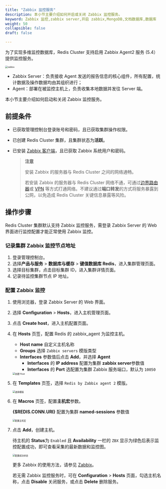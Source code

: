 ```yaml
---
title: "Zabbix 监控服务"
description: 本小节主要介绍如何开启或关闭 Zabbix 监控服务。 
keyword: Zabbix 监控,zabbix server,开启 zabbix,MongoDB,文档数据库,数据库
weight: 50
collapsible: false
draft: false

---
```


为了实现多维监控数据库，Redis Cluster 支持启用 Zabbix Agent2 服务 (5.4）提供监控服务。

<img src="../../../_images/zabbix_arh.png" alt="zabbix" style="zoom:50%;" />

* Zabbix Server：负责接收 Agent 发送的报告信息的核心组件，所有配置，统计数据及操作数据均由其组织进行；
* Agent：部署在被监控主机上，负责收集本地数据并发往 Server 端。

本小节主要介绍如何启动和关闭 Zabbix 监控服务。

## 前提条件

- 已获取管理控制台登录账号和密码，且已获取集群操作权限。

- 已创建 Redis Cluster 集群，且集群状态为**活跃**。

- 已安装 [Zabbix 客户端](https://www.zabbix.com/cn/download)，且已获取 Zabbix 系统用户和密码。

  > **注意**
  >
  > 安装 Zabbix 的服务器与 Redis Cluster 之间的网络通畅。
  >
  > 若安装 Zabbix 的服务器与 Redis Cluster 网络不通，可通过[边界路由器](/network/border_router/)或 [VPN](/network/vpc/manual/vpn/) 等方式打通网络。不建议通过**端口转发**的方式将服务暴露到公网，以免造成 Redis Cluster 关键信息暴露等风险。

## 操作步骤

Redis Cluster 集群默认支持 Zabbix 监控服务，需登录 Zabbix Server 的 Web 界面进行监控配置才能正常使用 Zabbix 监控。

### 记录集群 Zabbix 监控节点地址

1. 登录管理控制台。
2. 选择**产品与服务** > **数据库与缓存** > **键值数据库 Redis**，进入集群管理页面。
3. 选择目标集群，点击目标集群 ID，进入集群详情页面。  
4. 记录待监控集群节点 IP 地址。

### 配置 Zabbix 监控

1. 使用浏览器，登录 Zabbix Server 的 Web 界面。

2. 选择  **Configuration** > **Hosts**，进入主机管理页面。

3. 点击 **Create host**，进入主机配置页面。

4. 在 **Hosts** 页签，配置 Redis 的 zabbix_agent 为监控主机。

   * **Host name** 自定义主机名称
   * **Groups** 选择 `Zabbix servers` 模版类型
   * **Interfaces** 参数值后点击 **Add**，并选择 **Agent**
     * **Interfaces** 的 **IP address** 配置为集群 **zabbix server**参数值
     * **Interfaces** 的 **Port** 选配置为集群 Zabbix 服务端口，默认为 `10050`

   <img src="../../../_images/zabbix_create_host.png" alt="创建 Host" style="zoom:50%;" />

5. 在 **Templates** 页签，选择 `Redis by Zabbix agent 2` 模版。

   <img src="../../../_images/zabbix_temp.png" alt="选择模版" style="zoom:50%;" />

6. 在 **Macros**  页签，配置**主机宏**参数。

   **{$REDIS.CONN.URI}** 配置为集群 **named-sessions** 参数值

   <img src="../../../_images/zabbix_session.png" alt="配置主机宏" style="zoom:50%;" />

7. 点击 **Add**，创建主机。

   待主机的 **Status**为 `Enabled` 且 **Availability** 一栏的 `ZBX` 显示为绿色后表示监控配置成功，即可查看采集的最新数据和监控图。

   <img src="../../../_images/zabbix_status.png" alt="配置成功状态" style="zoom:50%;" />

   更多 Zabbix 的使用方法，请参见 [Zabbix](https://www.zabbix.com/documentation/5.4/zh)。

   若无需 Zabbix 监控服务时，可在 **Configuration** > **Hosts** 页面，勾选主机名称，点击 **Disable** 关闭服务，或点击 **Delete** 删除服务。